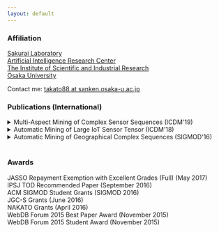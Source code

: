 ```yaml
---
layout: default
---
```


### Affiliation
[Sakurai Laboratory](https://www.dm.sanken.osaka-u.ac.jp)  
[Artificial Intelligence Research Center](https://www.sanken.osaka-u.ac.jp/organization/ai_center/)  
[The Institute of Scientific and Industrial Research](https://www.sanken.osaka-u.ac.jp/en/)  
[Osaka University](https://www.osaka-u.ac.jp/en/index.html)  

Contact me: [takato88 at sanken.osaka-u.ac.jp](takato88@sanken.osaka-u.ac.jp)  

### Publications (International)
<details>
<summary>
Multi-Aspect Mining of Complex Sensor Sequences (ICDM'19)
</summary>
Takato Honda, Yasuko Matsubara, Ryo Neyama, Mutsumi Abe, Yasushi Sakurai: <u>``Multi-Aspect Mining of Complex Sensor Sequences”</u>, IEEE International Conference on Data Mining (ICDM), Beijing, China, November 8-11, 2019 (Full paper) (Acceptance ratio 9.08%) (to appear).
</details>

<details>
<summary>
Automatic Mining of Large IoT Sensor Tensor (ICDM'18)
</summary>
Takato Honda, Yasuko Matsubara, Yasushi Sakurai: <u>``Automatic Mining of Large IoT Sensor Tensor"</u>, IEEE International Conference on Data Mining (ICDM) Ph.D. Forum, Singapore, November 17-20, 2018.
</details>

<details>
<summary>
Automatic Mining of Geographical Complex Sequences (SIGMOD'16)
</summary>
Takato Honda: <u>``TrailMarker: Automatic Mining of Geographical Complex Sequences"</u>, ACM SIGMOD International Conference on Management of Data (SIGMOD), Ph.D. Symposium, San Francisco, USA, June 2016.
</details><br>

### Awards
JASSO Repayment Exemption with Excellent Grades (Full) (May 2017)  
IPSJ TOD Recommended Paper (September 2016)  
ACM SIGMOD Student Grants (SIGMOD 2016)  
JGC-S Grants (June 2016)  
NAKATO Grants (April 2016)  
WebDB Forum 2015 Best Paper Award (November 2015)  
WebDB Forum 2015 Student Award (November 2015)  
